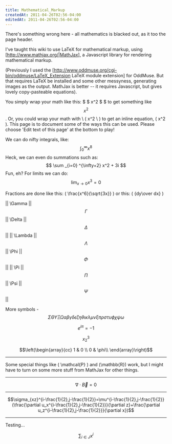 ```yaml
---
title: Mathematical_Markup
createdAt: 2011-04-26T02:56-04:00
editedAt: 2011-04-26T02:56-04:00
---
```


There's something wrong here - all mathematics is blacked out, as it too the page header.


I've taught this wiki to use LaTeX for mathematical markup, using [http://www.mathjax.org/|MathJax], a Javascript library for rendering mathematical markup.

(Previously I used the [http://www.oddmuse.org/cgi-bin/oddmuse/LaTeX_Extension LaTeX module extension] for OddMuse. But that requires LaTeX be installed and some other messyness, generating images as the output. MathJax is better -- it requires Javascript, but gives lovely copy-pasteable equations).

You simply wrap your math like this: $ $ x^2 $ $ to get something like $$x^2$$. Or, you could wrap your math with \ ( x^2 \ ) to get an inline equation, \( x^2 \). This page is to document some of the ways this can be used. Please choose 'Edit text of this page' at the bottom to play!

We can do nifty integrals, like: $$ \int^{\infty}_{0}{x^8} $$ Heck, we can even do summations such as: $$ \sum _{i=0} ^{\infty+2} x^2 + 3i $$ Fun, eh?  For limits we can do: $$ \lim_{x \rightarrow 0} x^3=0 $$

Fractions are done like this: \( \frac{x^6}{\sqrt{3x}} \) or this: \( {dy\over dx} \)

|| \Gamma  || $$\Gamma$$  || \Delta  || $$\Delta$$  ||
|| \Lambda || $$\Lambda$$ || \Phi    || $$\Phi$$    ||
|| \Pi     || $$\Pi$$     || \Psi    || $$\Psi$$    ||

More symbols - $$ \Sigma \Theta \Upsilon \Xi \Omega \alpha \beta \gamma \delta \epsilon \zeta \eta \theta \iota \kappa \lambda \mu \nu \xi \pi \rho \sigma \tau \upsilon \phi \chi \psi \omega $$

$$e^{i\pi}=-1$$

$$x_2^3$$

$$\left(\begin{array}{cc} 1 & 0 \\ 0 & \phi\\ \end{array}\right)$$

----

Some special things like \( \mathcal{P} \) and \(\mathbb{R}\) work, but I might have to turn on some more stuff from MathJax for other things.

----

$$\nabla\cdot\vec{B}=0$$

----

$$\sigma_{xz}^{i-\frac{1}{2},j-\frac{1}{2}}=\mu^{i-\frac{1}{2},j-\frac{1}{2}}(\frac{\partial u_x^{i-\frac{1}{2},j-\frac{1}{2}}}{\partial z}+\frac{\partial u_z^{i-\frac{1}{2},j-\frac{1}{2}}}{\partial x})$$

----

Testing...

$$\sum_{i \in J}x^i$$


